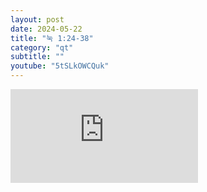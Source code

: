 ```yaml
---
layout: post
date: 2024-05-22
title: "눅 1:24-38"
category: "qt"
subtitle: ""
youtube: "5tSLkOWCQuk"
---
```


<div class="youtube margin-large">
    <iframe src="https://www.youtube.com/embed/5tSLkOWCQuk" title="YouTube video player" frameborder="0" allow="accelerometer; autoplay; clipboard-write; encrypted-media; gyroscope; picture-in-picture; web-share" allowfullscreen></iframe>
</div>


